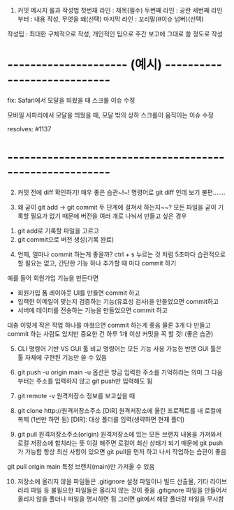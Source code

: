 1. 커밋 메시지 룰과 작성법
첫번재 라인 : 제목(필수)
두번째 라인 : 공란
세번째 라인부터 : 내용 작성, 무엇을 왜(선택)
마지막 라인 : 꼬리말(#이슈 넘버)(선택)

작성팁 : 최대한 구체적으로 작성, 개인적인 팁으로 주간 보고에 그대로 쓸 정도로 작성

# --------------------- (예시) ----------------------------
fix: Safari에서 모달을 띄웠을 때 스크롤 이슈 수정

모바일 사파리에서 모달을 띄웠을 때,
모달 밖의 상하 스크롤이 움직이는 이슈 수정

resolves: #1137
# --------------------------------------------------------

2. 커밋 전에 diff 확인하기! 매우 좋은 습관~!~!
명령어로 git diff 인데 보기 불편.......

3. 왜 굳이 git add -> git commit 두 단계에 걸쳐서 하는지~~?
모든 파일을 굳이 기록할 필요가 없기 때문에
버전을 여러 개로 나눠서 만들고 싶은 경우
1) git add로 기록할 파일을 고르고
2) git commit으로 버전 생성(기록 완료)

4. 언제, 얼마나 commit 하는게 좋을까?
ctrl + s 누르는 것 처럼 5초마다 습관적으로 할 필요는 없고,
간단한 기능 하나 추가할 때 마다 commit 하기

예를 들어 회원가입 기능을 만든다면
- 회원가입 폼 레이아웃 UI를 만들면 commit 하고
- 입력한 이메일이 맞는지 검증하는 기능(유효성 검사)을 만들었으면 commit하고 
- 서버에 데이터를 전송하는 기능을 만들었으면 commit 하고

대충 이렇게 작은 작업 하나를 마쳤으면 commit 하는게 좋음
물론 3개 다 만들고 commit 하는 사람도 있지만
중요한 건 하루 1개 이상 커밋을 꼭 할 것! (좋은 습관)

5. CLI 명령어 기반 VS GUI 툴 비교
명령어는 모든 기능 사용 가능한 반면 GUI 툴은 툴 자체에 구현된 기능만 쓸 수 있음

6. git push -u origin main
-u 옵션은 방금 입력한 주소를 기억하라는 의미
그 다음부터는 주소를 입력하지 않고 git push만 입력해도 됨

7. git remote -v
원격저장소 정보를 보고싶을 때

8. git clone http://원격저장소주소 [DIR]
원격저장소에 올린 프로젝트를 내 로컬에 복제 (1번만 하면 됨)
[DIR]: 대상 폴더를 입력(생략하면 현재 폴더)

9. git pull 원격저장소주소(origin)
원격저장소에 있는 모든 브랜치 내용을 가져와서 로컬 저장소에 합치라는 뜻
이걸 해주면 로컬이 최신 상태가 되기 때문에 git push가 가능함
항상 최신 사항이 있으면 git pull을 먼저 하고 나서 작업하는 습관이 좋음

git pull origin main
특정 브랜치(main)만 가져올 수 있음

10. 저장소에 올리지 않을 파일들은 .gitignore
설정 파일이나 빌드 산출물, 기타 라이브러리 파일 등
불필요한 파일들은 올리지 않는 것이 좋음
.gitignore 파일을 만들어서 올리지 않을 폴더나 파일을 명시하면 됨
그러면 git에서 해당 폴더랑 파일을 무시함